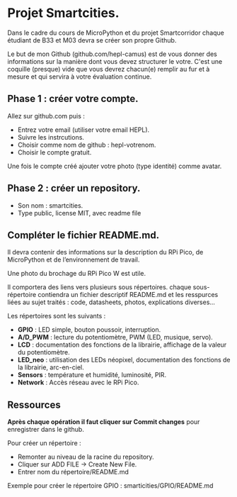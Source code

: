 # Projet Smartcities.

Dans le cadre du cours de MicroPython et du projet Smartcorridor chaque étudiant de B33 et M03 devra se créer son propre Github. 

Le but de mon Github (github.com/hepl-camus) est de vous donner des informations sur la manière dont vous devez structurer le votre. C'est une coquille (presque) vide que vous devrez chacun(e) remplir au fur et à mesure et qui servira à votre évaluation continue.

## Phase 1 : créer votre compte.

Allez sur github.com puis :

- Entrez votre email (utiliser votre email HEPL).
- Suivre les instrcutions.
- Choisir comme nom de github : hepl-votrenom.
- Choisir le compte gratuit.

Une fois le compte créé ajouter votre photo (type identité) comme avatar.

## Phase 2 : créer un repository.

- Son nom : smartcities.
- Type public, license MIT, avec readme file


## Compléter le fichier README.md.

Il devra contenir des informations sur la description du RPi Pico, de MicroPython et de l’environnement de travail.

Une photo du brochage du RPi Pico W est utile.

Il comportera des liens vers plusieurs sous répertoires. chaque sous-répertoire contiendra un fichier descriptif README.md et les resspurces liées au sujet traités : code, datasheets, photos, explications diverses...

Les répertoires sont les suivants :

- **GPIO** : LED simple, bouton poussoir, interruption.
- **A/D_PWM** : lecture du potentiomètre, PWM (LED, musique, servo).
- **LCD** : documentation des fonctions de la librairie, affichage de la valeur du potentiomètre.
- **LED_neo** : utilisation des LEDs néopixel, documentation des fonctions de la librairie, arc-en-ciel.
- **Sensors** : température et humidité, luminosité, PIR.
- **Network** : Accès réseau avec le RPi Pico.

## Ressources

**Après chaque opération il faut cliquer sur Commit changes** pour enregistrer dans le github.

Pour créer un répertoire :

- Remonter au niveau de la racine du repository.
- Cliquer sur ADD FILE -> Create New File.
- Entrer nom du répertoire/README.md

Exemple pour créer le répertoire GPIO : smarticities/GPIO/README.md


